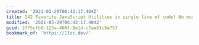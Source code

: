 ```yaml
---
created: '2021-03-29T06:42:17.404Z'
title: 242 Favorite JavaScript Utilities in single line of code! No more!
modified: '2021-03-29T06:42:17.404Z'
guid: 2f75cfb0-123a-460f-8e1d-c7ae81c9a757
bookmark_of: 'https://1loc.dev/'
---
```

 
